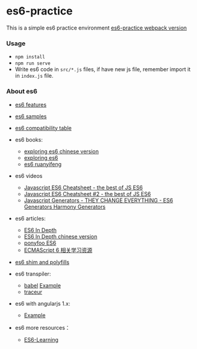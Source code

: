 # es6-practice
This is a simple es6 practice environment
[es6-practice webpack version](https://github.com/hjzheng/es6-practice-webpack)

### Usage

- `npm install`
- `npm run serve`
- Write es6 code in `src/*.js` files, if have new js file, remember import it in `index.js` file.

### About es6

- [es6 features](https://github.com/lukehoban/es6features)

- [es6 samples](https://github.com/DanWahlin/ES6Samples)

- [es6 compatibility table](http://kangax.github.io/compat-table/es6/)

- es6 books:
    - [exploring es6 chinese version](https://github.com/hjzheng/exploring-es6)
    - [exploring es6](http://exploringjs.com/es6/index.html)
    - [es6 ruanyifeng](http://es6.ruanyifeng.com)
    
- es6 videos
    - [Javascript ES6 Cheatsheet - the best of JS ES6 ](https://www.youtube.com/watch?v=AfWYO8t7ed4)
    - [Javascript ES6 Cheatsheet #2 - the best of JS ES6 ](https://www.youtube.com/watch?v=LmL0Gh193M0)
    - [Javascript Generators - THEY CHANGE EVERYTHING - ES6 Generators Harmony Generators ](https://www.youtube.com/watch?v=QO07THdLWQo&index=3&list=PLPlAdM3UjHKoHvMWeUyb95yLX59Nk87IX)
    
- es6 articles:
    - [ES6 In Depth](https://hacks.mozilla.org/category/es6-in-depth/)
    - [ES6 In Depth chinese version](http://www.csdn.net/article/2015-06-15/2824955-es6-in-depth-an-introduction)
    - [ponyfoo ES6](http://ponyfoo.com/articles/tagged/es6)
    - [ECMAScript 6 相关学习资源](http://segmentfault.com/a/1190000003739409)

- [es6 shim and polyfills](https://github.com/addyosmani/es6-tools#polyfills)

- es6 transpiler:
    - [babel](https://babeljs.io/) [Example](https://github.com/hjzheng/CUF_meeting_knowledge_share/tree/master/2015-5-30/gulp-es6-module)
    - [traceur](https://github.com/google/traceur-compiler)
    
- es6 with angularjs 1.x:
    - [Example](https://github.com/hjzheng/CUF_meeting_knowledge_share/tree/master/2015-7-20/gulp-es6-angular)

- es6 more resources：
    - [ES6-Learning](https://github.com/ericdouglas/ES6-Learning)
